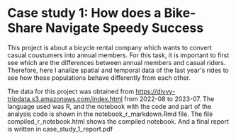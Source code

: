 # Case study 1: How does a Bike-Share Navigate Speedy Success
This project is about a bicycle rental company which wants to convert casual coustumers into annual members. For this task, it is important to first see which are the differences between annual members and casual riders. Therefore, here I analize spatial and temporal data of the last year's rides to see how these populations behave differently from each other.

The data for this project was obtained from  https://divvy-tripdata.s3.amazonaws.com/index.html from 2022-08 to 2023-07. The language used was R, and the notebook with the code and part of the analysis code is shown in the notebook_r_markdown.Rmd file. The file compiled_r_notebook.html shows the compiled notebook. And a final report is written in case_study_1_report.pdf
